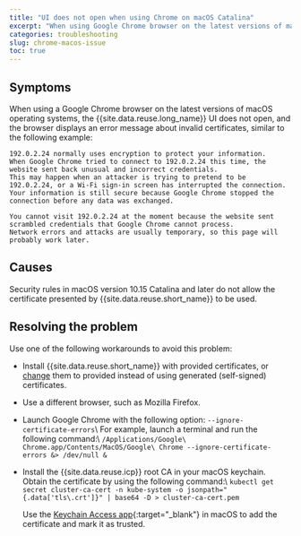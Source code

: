 ```yaml
---
title: "UI does not open when using Chrome on macOS Catalina"
excerpt: "When using Google Chrome browser on the latest versions of macOS operating systems, the Event Streams UI does not open."
categories: troubleshooting
slug: chrome-macos-issue
toc: true
---
```


## Symptoms

When using a Google Chrome browser on the latest versions of macOS operating systems, the {{site.data.reuse.long_name}} UI does not open, and the browser displays an error message about invalid certificates, similar to the following example:

```
192.0.2.24 normally uses encryption to protect your information.
When Google Chrome tried to connect to 192.0.2.24 this time, the website sent back unusual and incorrect credentials.
This may happen when an attacker is trying to pretend to be 192.0.2.24, or a Wi-Fi sign-in screen has interrupted the connection.
Your information is still secure because Google Chrome stopped the connection before any data was exchanged.

You cannot visit 192.0.2.24 at the moment because the website sent scrambled credentials that Google Chrome cannot process.
Network errors and attacks are usually temporary, so this page will probably work later.
```

## Causes

Security rules in macOS version 10.15 Catalina and later do not allow the certificate presented by {{site.data.reuse.short_name}} to be used.

## Resolving the problem

Use one of the following workarounds to avoid this problem:

- Install {{site.data.reuse.short_name}} with provided certificates, or [change](../../security/updating-certificates/) them to provided instead of using generated (self-signed) certificates.
- Use a different browser, such as Mozilla Firefox.
- Launch Google Chrome with the following option: `--ignore-certificate-errors`\\
   For example, launch a terminal and run the following command:\\
   `/Applications/Google\ Chrome.app/Contents/MacOS/Google\ Chrome --ignore-certificate-errors &> /dev/null &`
- Install the {{site.data.reuse.icp}} root CA in your macOS keychain. Obtain the certificate by using the following command:\\
   `kubectl get secret cluster-ca-cert -n kube-system -o jsonpath="{.data['tls\.crt']}" | base64 -D > cluster-ca-cert.pem`

   Use the [Keychain Access app](https://support.apple.com/guide/keychain-access/kyca1083/mac){:target="_blank"} in macOS to add the certificate and mark it as trusted.
